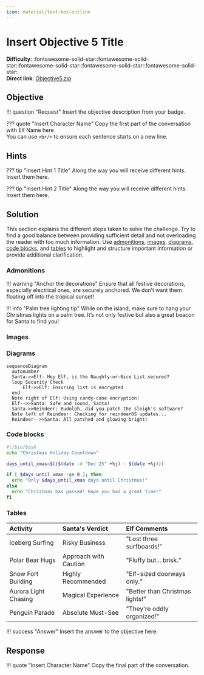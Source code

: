 ```yaml
---
icon: material/text-box-outline
---
```


# Insert Objective 5 Title

**Difficulty**: :fontawesome-solid-star::fontawesome-solid-star::fontawesome-solid-star::fontawesome-solid-star::fontawesome-solid-star:<br/>
**Direct link**: [Objective5.zip](https://.../)

## Objective

!!! question "Request"
    Insert the objective description from your badge.

??? quote "Insert Character Name"
    Copy the first part of the conversation with Elf Name here<br/>
    You can use `<br/>` to ensure each sentence starts on a new line.

## Hints

??? tip "Insert Hint 1 Title"
    Along the way you will receive different hints. Insert them here.

??? tip "Insert Hint 2 Title"
    Along the way you will receive different hints. Insert them here.

## Solution

This section explains the different steps taken to solve the challenge. Try to find a good balance between providing sufficient detail and not overloading the reader with too much information. Use [admonitions](https://squidfunk.github.io/mkdocs-material/reference/admonitions/), [images](https://squidfunk.github.io/mkdocs-material/reference/images/), [diagrams](https://squidfunk.github.io/mkdocs-material/reference/diagrams/), [code blocks](https://squidfunk.github.io/mkdocs-material/reference/code-blocks/), and [tables](https://squidfunk.github.io/mkdocs-material/reference/data-tables/) to highlight and structure important information or provide additional clarification.

### Admonitions

!!! warning "Anchor the decorations"
    Ensure that all festive decorations, especially electrical ones, are securely anchored. We don’t want them floating off into the tropical sunset!

!!! info "Palm tree lighting tip"
    While on the island, make sure to hang your Christmas lights on a palm tree. It’s not only festive but also a great beacon for Santa to find you!

### Images


### Diagrams

```mermaid
sequenceDiagram
  autonumber
  Santa->>Elf: Hey Elf, is the Naughty-or-Nice List secured?
  loop Security Check
      Elf->>Elf: Ensuring list is encrypted
  end
  Note right of Elf: Using candy-cane encryption!
  Elf-->>Santa: Safe and sound, Santa!
  Santa->>Reindeer: Rudolph, did you patch the sleigh's software?
  Note left of Reindeer: Checking for reindeerOS updates...
  Reindeer-->>Santa: All patched and glowing bright!
```

### Code blocks

```bash linenums="1" hl_lines="7" title="Countdown script (with line 7 highlighted)"
#!/bin/bash
echo "Christmas Holiday Countdown"

days_until_xmas=$(($(date -d "Dec 25" +%j) - $(date +%j)))

if [ $days_until_xmas -ge 0 ]; then
  echo "Only $days_until_xmas days until Christmas!"
else
  echo "Christmas has passed! Hope you had a great time!"
fi
```

### Tables

| Activity             | Santa's Verdict       | Elf Comments                    |
| :------------------- | :-------------------- | :------------------------------ |
| Iceberg Surfing      | Risky Business        | "Lost three surfboards!"        |
| Polar Bear Hugs      | Approach with Caution | "Fluffy but... brisk."          |
| Snow Fort Building   | Highly Recommended    | "Elf-sized doorways only."      |
| Aurora Light Chasing | Magical Experience    | "Better than Christmas lights!" |
| Penguin Parade       | Absolute Must-See     | "They're oddly organized!"      |

!!! success "Answer"
    Insert the answer to the objective here.

## Response

!!! quote "Insert Character Name"
    Copy the final part of the conversation.
